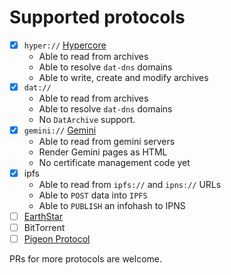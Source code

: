 # Supported protocols

- [x] `hyper://` [Hypercore](https://hypercore-protocol.org/)
  - Able to read from archives
  - Able to resolve `dat-dns` domains
  - Able to write, create and modify archives
- [x] `dat://`
  - Able to read from archives
  - Able to resolve `dat-dns` domains
  - No `DatArchive` support.
- [x] `gemini://` [Gemini](https://gemini.circumlunar.space/)
  - Able to read from gemini servers
  - Render Gemini pages as HTML
  - No certificate management code yet
- [x] ipfs
  - Able to read from `ipfs://` and `ipns://` URLs
  - Able to `POST` data into `IPFS`
  - Able to `PUBLISH` an infohash to IPNS
- [ ] [EarthStar](https://github.com/earthstar-project/earthstar)
- [ ] BitTorrent
- [ ] [Pigeon Protocol](https://tildegit.org/PigeonProtocolConsortium/protocol_spec)

PRs for more protocols are welcome.
